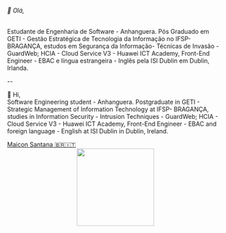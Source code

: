 <div>
<p>
<h6>👋 Olá,</h6>
Estudante de Engenharia de Software - Anhanguera. Pós Graduado em GETI - Gestão Estratégica de Tecnologia da Informação no IFSP- BRAGANÇA, estudos em Segurança da Informação- Técnicas de Invasão - GuardWeb; HCIA - Cloud Service V3 - Huawei ICT Academy, Front-End Engineer - EBAC e língua estrangeira - Inglês pela ISI Dublin em Dublin, Irlanda.<br></p>
--<br>
<p>
  👋 Hi,<br>
Software Engineering student - Anhanguera. Postgraduate in GETI - Strategic Management of Information Technology at IFSP- BRAGANÇA, studies in Information Security - Intrusion Techniques - GuardWeb; HCIA - Cloud Service V3 - Huawei ICT Academy, Front-End Engineer - EBAC and foreign language - English at ISI Dublin in Dublin, Ireland.
</p>  
</div>
<!---
stn8m0n/stn8m0n is a ✨ special ✨ repository because its `README.md` (this file) appears on your GitHub profile.
You can click the Preview link to take a look at your changes.
--->
<div class="badge-base LI-profile-badge" data-locale="pt_BR" data-size="medium" data-theme="light" data-type="VERTICAL" data-vanity="stn-maicon" data-version="v1"><a class="badge-base__link LI-simple-link" href="https://br.linkedin.com/in/stn-maicon?trk=profile-badge">Maicon Santana 🇧🇷🇮🇹</a></div>

<div align="center">
  <a href="https://github.com/stn8m0n">
<!--   <img src="https://github-readme-stats.vercel.app/api?username=stn8m0n&show_icons=true&theme=dracula&include_all_commits=true&count_private=true"/> -->
  <img height="180em" src="https://github-readme-stats.vercel.app/api/top-langs/?username=stn8m0n&layout=compact&langs_count=7&theme=dracula"/>
<!-- </div>
<div style="display: inline_block"><br>
<img align="center" alt"JS" height="30" wight="40" src="https://raw.githubusercontent.com/devicon/master/icons/javascript/javascript-plain.sgv">
<img align="center" alt"TS" height="30" wight="40" src="https://raw.githubusercontent.com/devicon/master/icons/typescript/typescript-plain.sgv">
<img align="center" alt"React" height="30" wight="40" src="https://raw.githubusercontent.com/devicon/master/icons/react/react-original.sgv">
<img align="center" alt"HTML" height="30" wight="40" src="https://raw.githubusercontent.com/devicon/master/icons/html5/html5-original.sgv">
<img align="center" alt"CSS" height="30" wight="40" src="https://raw.githubusercontent.com/devicon/master/icons/css3/css3-original.sgv">
</div> -->
              
              

